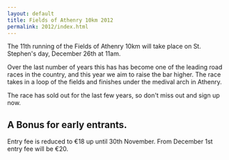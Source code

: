 ```yaml
---
layout: default
title: Fields of Athenry 10km 2012 
permalink: 2012/index.html
---
```

The 11th running of the Fields of Athenry 10km will take place on St. Stephen's day, December 26th at 11am.

Over the last number of years this has has become one of the leading road races in the country, and this year we aim to raise the bar higher. The race takes in a loop of the fields and finishes under the medival arch in Athenry. 

The race has sold out for the last few years, so don't miss out and sign up now.

## A Bonus for early entrants.
Entry fee is reduced to €18 up until 30th November.
From December 1st entry fee will be €20. 
